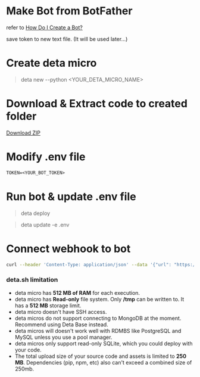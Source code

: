 # Make Bot from BotFather

refer to [How Do I Create a Bot?](https://core.telegram.org/bots#how-do-i-create-a-bot)

save token to new text file. (It will be used later...)

# Create deta micro

> deta new --python <YOUR_DETA_MICRO_NAME>

# Download & Extract code to created folder

[Download ZIP](https://github.com/suriing/telegram-bot-template-on-deta/archive/refs/heads/main.zip)

# Modify .env file

```txt
TOKEN=<YOUR_BOT_TOKEN>
```

# Run bot & update .env file

> deta deploy

> deta update -e .env

# Connect webhook to bot

```sh
curl --header 'Content-Type: application/json' --data '{"url": "https://<YOUR_DETA_ENDPOINT>.deta.dev/webhook"}' 'https://api.telegram.org/bot<YOUR_BOT_TOKEN>/setWebhook'
```

### deta.sh limitation

- deta micro has **512 MB of RAM** for each execution.
- deta micro has **Read-only** file system. Only **/tmp** can be written to. It has a **512 MB** storage limit.
- deta micro doesn't have SSH access.
- deta micros do not support connecting to MongoDB at the moment. Recommend using Deta Base instead.
- deta micros will doesn't work well with RDMBS like PostgreSQL and MySQL unless you use a pool manager.
- deta micros only support read-only SQLite, which you could deploy with your code.
- The total upload size of your source code and assets is limited to **250 MB**. Dependencies (pip, npm, etc) also can't exceed a combined size of 250mb.